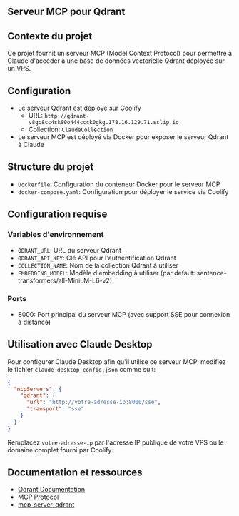 ## Serveur MCP pour Qdrant

## Contexte du projet

Ce projet fournit un serveur MCP (Model Context Protocol) pour permettre à Claude d'accéder à une base de données vectorielle Qdrant déployée sur un VPS.

## Configuration

* Le serveur Qdrant est déployé sur Coolify
  + URL: `http://qdrant-v8gc8cc4sk80o444ccck0gkg.178.16.129.71.sslip.io`
  + Collection: `ClaudeCollection`
* Le serveur MCP est déployé via Docker pour exposer le serveur Qdrant à Claude

## Structure du projet

* `Dockerfile`: Configuration du conteneur Docker pour le serveur MCP
* `docker-compose.yaml`: Configuration pour déployer le service via Coolify

## Configuration requise

### Variables d'environnement

* `QDRANT_URL`: URL du serveur Qdrant
* `QDRANT_API_KEY`: Clé API pour l'authentification Qdrant
* `COLLECTION_NAME`: Nom de la collection Qdrant à utiliser
* `EMBEDDING_MODEL`: Modèle d'embedding à utiliser (par défaut: sentence-transformers/all-MiniLM-L6-v2)

### Ports

* 8000: Port principal du serveur MCP (avec support SSE pour connexion à distance)

## Utilisation avec Claude Desktop

Pour configurer Claude Desktop afin qu'il utilise ce serveur MCP, modifiez le fichier `claude_desktop_config.json` comme suit:

```json
{
  "mcpServers": {
    "qdrant": {
      "url": "http://votre-adresse-ip:8000/sse",
      "transport": "sse"
    }
  }
}
```

Remplacez `votre-adresse-ip` par l'adresse IP publique de votre VPS ou le domaine complet fourni par Coolify.

## Documentation et ressources

* [Qdrant Documentation](https://qdrant.tech/documentation/)
* [MCP Protocol](https://modelcontextprotocol.io/)
* [mcp-server-qdrant](https://github.com/qdrant/mcp-server-qdrant)